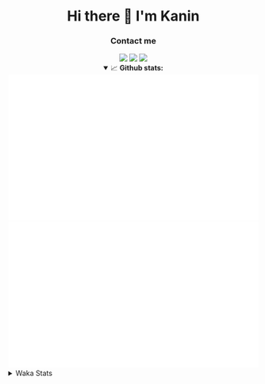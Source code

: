 <div align="center">
 <h1>Hi there 👋 I'm Kanin</h1>
 <h3>Contact me</h3>
 <a href="mailto:im@kanin.dev"><img src="https://img.shields.io/badge/gmail-%23D14836.svg?&style=for-the-badge&logo=gmail&logoColor=white"/></a>
 <a href="https://twitter.com/KaninDev"><img src="https://img.shields.io/badge/twitter-%231DA1F2.svg?&style=for-the-badge&logo=twitter&logoColor=white"/></a>
 <a href="https://www.linkedin.com/in/KaninDev"><img src="https://img.shields.io/badge/linkedin-%230077B5.svg?&style=for-the-badge&logo=linkedin&logoColor=white"/></a>
<details open>
  <summary>📈 <b>Github stats:</b></summary>
  <img src="https://github.com/Kanin/Kanin/blob/master/scripts/GitHubStats/generated/overview.svg"/>
  <img src="https://github.com/Kanin/Kanin/blob/master/scripts/GitHubStats/generated/languages.svg"/>
</details>
</div>

<details>
 <summary>Waka Stats</summary>

<!--START_SECTION:waka-->
![Profile Views](http://img.shields.io/badge/Profile%20Views-38-blue)

![Lines of code](https://img.shields.io/badge/From%20Hello%20World%20I%27ve%20Written-787216%20lines%20of%20code-blue)

**🐱 My Github Data** 

> 🏆 308 Contributions in the Year 2020
 > 
> 📦 6.5 kB Used in Github's Storage 
 > 
> 🚫 Not Opted to Hire
 > 
> 📜 7 Public Repositories
 > 
> 🔑 3 Private Repositories 

**I'm an Early 🐤** 

```text
🌞 Morning    86 commits     ██████░░░░░░░░░░░░░░░░░░░   24.43% 
🌆 Daytime    122 commits    ████████░░░░░░░░░░░░░░░░░   34.66% 
🌃 Evening    80 commits     █████░░░░░░░░░░░░░░░░░░░░   22.73% 
🌙 Night      64 commits     ████░░░░░░░░░░░░░░░░░░░░░   18.18%

```
📅 **I'm Most Productive on Sunday** 

```text
Monday       61 commits     ████░░░░░░░░░░░░░░░░░░░░░   17.33% 
Tuesday      44 commits     ███░░░░░░░░░░░░░░░░░░░░░░   12.5% 
Wednesday    51 commits     ███░░░░░░░░░░░░░░░░░░░░░░   14.49% 
Thursday     34 commits     ██░░░░░░░░░░░░░░░░░░░░░░░   9.66% 
Friday       43 commits     ███░░░░░░░░░░░░░░░░░░░░░░   12.22% 
Saturday     46 commits     ███░░░░░░░░░░░░░░░░░░░░░░   13.07% 
Sunday       73 commits     █████░░░░░░░░░░░░░░░░░░░░   20.74%

```


📊 **This Week I Spent My Time On** 

```text
⌚︎ Time Zone: America/New_York

💬 Programming Languages: 
SCSS                     9 hrs 41 mins       ██████████░░░░░░░░░░░░░░░   41.35% 
JSON                     6 hrs 23 mins       ██████░░░░░░░░░░░░░░░░░░░   27.23% 
Python                   3 hrs 30 mins       ███░░░░░░░░░░░░░░░░░░░░░░   14.95% 
JavaScript               3 hrs 24 mins       ███░░░░░░░░░░░░░░░░░░░░░░   14.52% 
Log File                 7 mins              ░░░░░░░░░░░░░░░░░░░░░░░░░   0.53%

🔥 Editors: 
IntelliJ                 19 hrs 37 mins      █████████████████████░░░░   83.68% 
PyCharm                  3 hrs 49 mins       ████░░░░░░░░░░░░░░░░░░░░░   16.32%

🐱‍💻 Projects: 
Discord-chat-replica     7 hrs 54 mins       ████████░░░░░░░░░░░░░░░░░   33.77% 
Kanin                    7 hrs 18 mins       ███████░░░░░░░░░░░░░░░░░░   31.17% 
My Theme                 2 hrs 38 mins       ██░░░░░░░░░░░░░░░░░░░░░░░   11.29% 
Naila.py                 2 hrs 7 mins        ██░░░░░░░░░░░░░░░░░░░░░░░   9.1% 
dan                      1 hr 43 mins        █░░░░░░░░░░░░░░░░░░░░░░░░   7.34%

💻 Operating System: 
Linux                    18 hrs 17 mins      ███████████████████░░░░░░   78.04% 
Windows                  5 hrs 8 mins        █████░░░░░░░░░░░░░░░░░░░░   21.96%

```

**I Mostly Code in Python** 

```text
Python                   17 repos            ███████████████████░░░░░░   77.27% 
JavaScript               2 repos             ██░░░░░░░░░░░░░░░░░░░░░░░   9.09% 
Kotlin                   1 repo              █░░░░░░░░░░░░░░░░░░░░░░░░   4.55% 
HTML                     1 repo              █░░░░░░░░░░░░░░░░░░░░░░░░   4.55% 
Java                     1 repo              █░░░░░░░░░░░░░░░░░░░░░░░░   4.55%

```


**Timeline**

![Chart not found](https://github.com/Kanin/Kanin/blob/master/charts/bar_graph.png) 


<!--END_SECTION:waka-->
</details>

